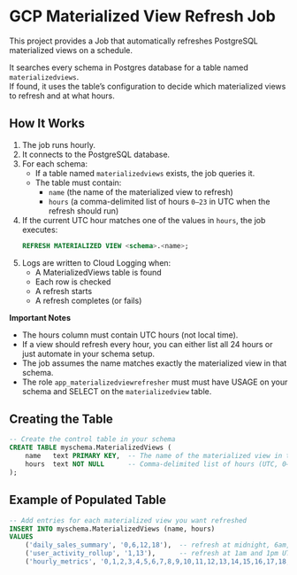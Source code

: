 # GCP Materialized View Refresh Job

This project provides a Job that automatically refreshes PostgreSQL materialized views on a schedule.  

It searches every schema in Postgres database for a table named `materializedviews`.  
If found, it uses the table’s configuration to decide which materialized views to refresh and at what hours.

## How It Works

1. The job runs hourly.
2. It connects to the PostgreSQL database.
3. For each schema:
   - If a table named `materializedviews` exists, the job queries it.
   - The table must contain:
     - `name` (the name of the materialized view to refresh)
     - `hours` (a comma-delimited list of hours `0–23` in UTC when the refresh should run)
4. If the current UTC hour matches one of the values in `hours`, the job executes:
   ```sql
   REFRESH MATERIALIZED VIEW <schema>.<name>;
   ```
5. Logs are written to Cloud Logging when:
    - A MaterializedViews table is found
    - Each row is checked
    - A refresh starts
    - A refresh completes (or fails)

**Important Notes**
- The hours column must contain UTC hours (not local time).
- If a view should refresh every hour, you can either list all 24 hours or just automate in your schema setup.
- The job assumes the name matches exactly the materialized view in that schema.
- The role `app_materializedviewrefresher` must must have USAGE on your schema and SELECT on the `materializedview` table.

## Creating the Table
```sql
-- Create the control table in your schema
CREATE TABLE myschema.MaterializedViews (
    name   text PRIMARY KEY,  -- The name of the materialized view in this schema (unique)
    hours  text NOT NULL      -- Comma-delimited list of hours (UTC, 0–23)
);
```

## Example of Populated Table
```sql
-- Add entries for each materialized view you want refreshed
INSERT INTO myschema.MaterializedViews (name, hours)
VALUES
    ('daily_sales_summary', '0,6,12,18'),  -- refresh at midnight, 6am, noon, 6pm UTC
    ('user_activity_rollup', '1,13'),      -- refresh at 1am and 1pm UTC
    ('hourly_metrics', '0,1,2,3,4,5,6,7,8,9,10,11,12,13,14,15,16,17,18,19,20,21,22,23'); -- every hour
```